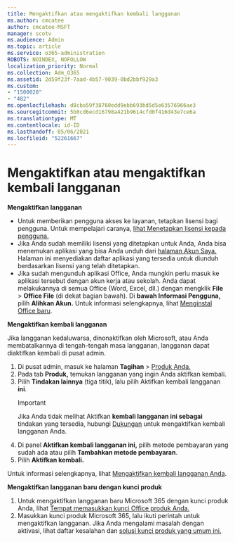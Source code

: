 ```yaml
---
title: Mengaktifkan atau mengaktifkan kembali langganan
ms.author: cmcatee
author: cmcatee-MSFT
manager: scotv
ms.audience: Admin
ms.topic: article
ms.service: o365-administration
ROBOTS: NOINDEX, NOFOLLOW
localization_priority: Normal
ms.collection: Adm_O365
ms.assetid: 2d59f23f-7aad-4b57-9039-0bd2bbf929a3
ms.custom:
- "1500028"
- "482"
ms.openlocfilehash: d8cba59f38760edd9ebb693bd5d5e63576966ae3
ms.sourcegitcommit: 5b0cd6ecd16798a421b9614cfd0f416d43e7ce6a
ms.translationtype: MT
ms.contentlocale: id-ID
ms.lasthandoff: 05/06/2021
ms.locfileid: "52261667"
---
```

# <a name="activate-or-reactivate-a-subscription"></a>Mengaktifkan atau mengaktifkan kembali langganan

**Mengaktifkan langganan**

- Untuk memberikan pengguna akses ke layanan, tetapkan lisensi bagi pengguna. Untuk mempelajari caranya, [lihat Menetapkan lisensi kepada pengguna.](https://docs.microsoft.com/microsoft-365/admin/manage/assign-licenses-to-users)
- Jika Anda sudah memiliki lisensi yang ditetapkan untuk Anda, Anda bisa menemukan aplikasi yang bisa Anda unduh dari [halaman Akun Saya.](https://portal.office.com/account/#installs) Halaman ini menyediakan daftar aplikasi yang tersedia untuk diunduh berdasarkan lisensi yang telah ditetapkan.
- Jika sudah mengunduh aplikasi Office, Anda mungkin perlu masuk ke aplikasi tersebut dengan akun kerja atau sekolah. Anda dapat melakukannya di semua Office (Word, Excel, dll.) dengan mengklik **File**  >  **Office File** (di dekat bagian bawah). Di **bawah Informasi Pengguna,** pilih **Alihkan Akun.** Untuk informasi selengkapnya, lihat [Menginstal Office baru](https://docs.microsoft.com/microsoft-365/admin/setup/install-applications).

**Mengaktifkan kembali langganan**

Jika langganan kedaluwarsa, dinonaktifkan oleh Microsoft, atau Anda membatalkannya di tengah-tengah masa langganan, langganan dapat diaktifkan kembali di pusat admin.
  
1. Di pusat admin, masuk ke halaman **Tagihan**  >  [Produk Anda.](https://go.microsoft.com/fwlink/p/?linkid=842054)
2. Pada tab **Produk,** temukan langganan yang ingin Anda aktifkan kembali.
3. Pilih **Tindakan lainnya** (tiga titik), lalu pilih Aktifkan kembali langganan **ini**.
    > [!IMPORTANT]
    > Jika Anda tidak melihat Aktifkan **kembali langganan ini sebagai** tindakan yang tersedia, hubungi [Dukungan](/microsoft-365/admin/contact-support-for-business-products) untuk mengaktifkan kembali langganan Anda.
4. Di panel **Aktifkan kembali langganan ini,** pilih metode pembayaran yang sudah ada atau pilih **Tambahkan metode pembayaran**.
5. Pilih **Aktifkan kembali.**

Untuk informasi selengkapnya, lihat [Mengaktifkan kembali langganan Anda](https://docs.microsoft.com/microsoft-365/commerce/subscriptions/reactivate-your-subscription).

**Mengaktifkan langganan baru dengan kunci produk**

1. Untuk mengaktifkan langganan baru Microsoft 365 dengan kunci produk Anda, lihat [Tempat memasukkan kunci Office produk Anda.](https://support.office.com/article/where-to-enter-your-office-product-key-0a82e5ae-739e-4b92-a6f4-2ec780c185db)
2. Masukkan kunci produk Microsoft 365, lalu ikuti perintah untuk mengaktifkan langganan. Jika Anda mengalami masalah dengan aktivasi, lihat daftar kesalahan dan [solusi kunci produk yang umum ini.](https://docs.microsoft.com/microsoft-365/commerce/product-key-errors-and-solutions)